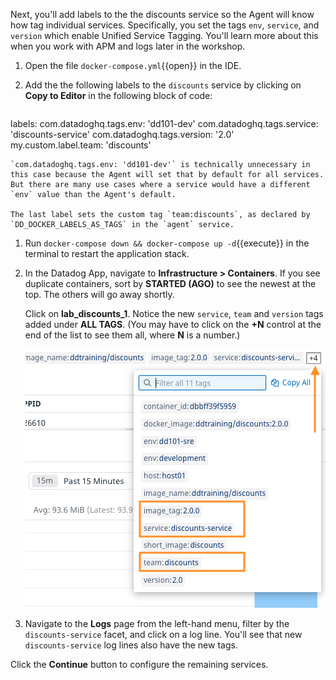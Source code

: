 Next, you'll add labels to the the discounts service so the Agent will know how tag individual services. Specifically, you set the tags `env`, `service`, and `version` which enable Unified Service Tagging. You'll learn more about this when you work with APM and logs later in the workshop.

1. Open the file `docker-compose.yml`{{open}} in the IDE.

1. Add the the following labels to the `discounts` service by clicking on **Copy to Editor** in the following block of code:
    <pre class="file" data-filename="docker-compose.yml" data-target="insert" data-marker="# paste discounts labels here">
labels:
         com.datadoghq.tags.env: 'dd101-dev'
         com.datadoghq.tags.service: 'discounts-service'
         com.datadoghq.tags.version: '2.0'
         my.custom.label.team: 'discounts'
    </pre> 

    `com.datadoghq.tags.env: 'dd101-dev'` is technically unnecessary in this case because the Agent will set that by default for all services. But there are many use cases where a service would have a different `env` value than the Agent's default.

    The last label sets the custom tag `team:discounts`, as declared by `DD_DOCKER_LABELS_AS_TAGS` in the `agent` service.

1. Run `docker-compose down && docker-compose up -d`{{execute}} in the terminal to restart the application stack.

1. In the Datadog App, navigate to **Infrastructure > Containers**. If you see duplicate containers, sort by **STARTED (AGO)** to see the newest at the top. The others will go away shortly.

    Click on **lab_discounts_1**. Notice the new `service`, `team` and `version` tags added under **ALL TAGS**. (You may have to click on the **+N** control at the end of the list to see them all, where **N** is a number.)

    ![Discounts container post-configuration](./assets/discounts-container-post-config.png)

1. Navigate to the **Logs** page from the left-hand menu, filter by the `discounts-service` facet, and click on a log line. You'll see that new `discounts-service` log lines also have the new tags.

Click the **Continue** button to configure the remaining services.